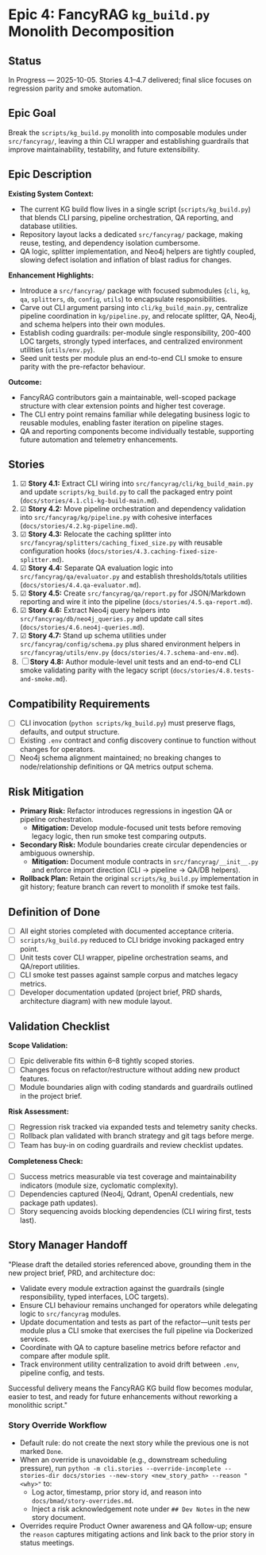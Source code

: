# Epic 4: FancyRAG `kg_build.py` Monolith Decomposition

## Status
In Progress — 2025-10-05. Stories 4.1–4.7 delivered; final slice focuses on regression parity and smoke automation.

## Epic Goal
Break the `scripts/kg_build.py` monolith into composable modules under `src/fancyrag/`, leaving a thin CLI wrapper and establishing guardrails that improve maintainability, testability, and future extensibility.

## Epic Description
**Existing System Context:**
- The current KG build flow lives in a single script (`scripts/kg_build.py`) that blends CLI parsing, pipeline orchestration, QA reporting, and database utilities.
- Repository layout lacks a dedicated `src/fancyrag/` package, making reuse, testing, and dependency isolation cumbersome.
- QA logic, splitter implementation, and Neo4j helpers are tightly coupled, slowing defect isolation and inflation of blast radius for changes.

**Enhancement Highlights:**
- Introduce a `src/fancyrag/` package with focused submodules (`cli`, `kg`, `qa`, `splitters`, `db`, `config`, `utils`) to encapsulate responsibilities.
- Carve out CLI argument parsing into `cli/kg_build_main.py`, centralize pipeline coordination in `kg/pipeline.py`, and relocate splitter, QA, Neo4j, and schema helpers into their own modules.
- Establish coding guardrails: per-module single responsibility, 200-400 LOC targets, strongly typed interfaces, and centralized environment utilities (`utils/env.py`).
- Seed unit tests per module plus an end-to-end CLI smoke to ensure parity with the pre-refactor behaviour.

**Outcome:**
- FancyRAG contributors gain a maintainable, well-scoped package structure with clear extension points and higher test coverage.
- The CLI entry point remains familiar while delegating business logic to reusable modules, enabling faster iteration on pipeline stages.
- QA and reporting components become individually testable, supporting future automation and telemetry enhancements.

## Stories
1. ☑ **Story 4.1:** Extract CLI wiring into `src/fancyrag/cli/kg_build_main.py` and update `scripts/kg_build.py` to call the packaged entry point (`docs/stories/4.1.cli-kg-build-main.md`).
2. ☑ **Story 4.2:** Move pipeline orchestration and dependency validation into `src/fancyrag/kg/pipeline.py` with cohesive interfaces (`docs/stories/4.2.kg-pipeline.md`).
3. ☑ **Story 4.3:** Relocate the caching splitter into `src/fancyrag/splitters/caching_fixed_size.py` with reusable configuration hooks (`docs/stories/4.3.caching-fixed-size-splitter.md`).
4. ☑ **Story 4.4:** Separate QA evaluation logic into `src/fancyrag/qa/evaluator.py` and establish thresholds/totals utilities (`docs/stories/4.4.qa-evaluator.md`).
5. ☑ **Story 4.5:** Create `src/fancyrag/qa/report.py` for JSON/Markdown reporting and wire it into the pipeline (`docs/stories/4.5.qa-report.md`).
6. ☑ **Story 4.6:** Extract Neo4j query helpers into `src/fancyrag/db/neo4j_queries.py` and update call sites (`docs/stories/4.6.neo4j-queries.md`).
7. ☑ **Story 4.7:** Stand up schema utilities under `src/fancyrag/config/schema.py` plus shared environment helpers in `src/fancyrag/utils/env.py` (`docs/stories/4.7.schema-and-env.md`).
8. ☐ **Story 4.8:** Author module-level unit tests and an end-to-end CLI smoke validating parity with the legacy script (`docs/stories/4.8.tests-and-smoke.md`).

## Compatibility Requirements
- [ ] CLI invocation (`python scripts/kg_build.py`) must preserve flags, defaults, and output structure.
- [ ] Existing `.env` contract and config discovery continue to function without changes for operators.
- [ ] Neo4j schema alignment maintained; no breaking changes to node/relationship definitions or QA metrics output schema.

## Risk Mitigation
- **Primary Risk:** Refactor introduces regressions in ingestion QA or pipeline orchestration.
  - **Mitigation:** Develop module-focused unit tests before removing legacy logic, then run smoke test comparing outputs.
- **Secondary Risk:** Module boundaries create circular dependencies or ambiguous ownership.
  - **Mitigation:** Document module contracts in `src/fancyrag/__init__.py` and enforce import direction (CLI → pipeline → QA/DB helpers).
- **Rollback Plan:** Retain the original `scripts/kg_build.py` implementation in git history; feature branch can revert to monolith if smoke test fails.

## Definition of Done
- [ ] All eight stories completed with documented acceptance criteria.
- [ ] `scripts/kg_build.py` reduced to CLI bridge invoking packaged entry point.
- [ ] Unit tests cover CLI wrapper, pipeline orchestration seams, and QA/report utilities.
- [ ] CLI smoke test passes against sample corpus and matches legacy metrics.
- [ ] Developer documentation updated (project brief, PRD shards, architecture diagram) with new module layout.

## Validation Checklist
**Scope Validation:**
- [ ] Epic deliverable fits within 6–8 tightly scoped stories.
- [ ] Changes focus on refactor/restructure without adding new product features.
- [ ] Module boundaries align with coding standards and guardrails outlined in the project brief.

**Risk Assessment:**
- [ ] Regression risk tracked via expanded tests and telemetry sanity checks.
- [ ] Rollback plan validated with branch strategy and git tags before merge.
- [ ] Team has buy-in on coding guardrails and review checklist updates.

**Completeness Check:**
- [ ] Success metrics measurable via test coverage and maintainability indicators (module size, cyclomatic complexity).
- [ ] Dependencies captured (Neo4j, Qdrant, OpenAI credentials, new package path updates).
- [ ] Story sequencing avoids blocking dependencies (CLI wiring first, tests last).

## Story Manager Handoff
"Please draft the detailed stories referenced above, grounding them in the new project brief, PRD, and architecture doc:

- Validate every module extraction against the guardrails (single responsibility, typed interfaces, LOC targets).
- Ensure CLI behaviour remains unchanged for operators while delegating logic to `src/fancyrag` modules.
- Update documentation and tests as part of the refactor—unit tests per module plus a CLI smoke that exercises the full pipeline via Dockerized services.
- Coordinate with QA to capture baseline metrics before refactor and compare after module split.
- Track environment utility centralization to avoid drift between `.env`, pipeline config, and tests.

Successful delivery means the FancyRAG KG build flow becomes modular, easier to test, and ready for future enhancements without reworking a monolithic script."

### Story Override Workflow
- Default rule: do not create the next story while the previous one is not marked `Done`.
- When an override is unavoidable (e.g., downstream scheduling pressure), run `python -m cli.stories --override-incomplete --stories-dir docs/stories --new-story <new_story_path> --reason "<why>"` to:
  - Log actor, timestamp, prior story id, and reason into `docs/bmad/story-overrides.md`.
  - Inject a risk acknowledgement note under `## Dev Notes` in the new story document.
- Overrides require Product Owner awareness and QA follow-up; ensure the `reason` captures mitigating actions and link back to the prior story in status meetings.
